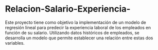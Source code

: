 # Relacion-Salario-Experiencia-
Este proyecto tiene como objetivo la implementación de un modelo de regresión lineal para predecir la experiencia laboral de los empleados en función de su salario. Utilizando datos históricos de empleados, se desarrolla un modelo que permite establecer una relación entre estas dos variables. 
